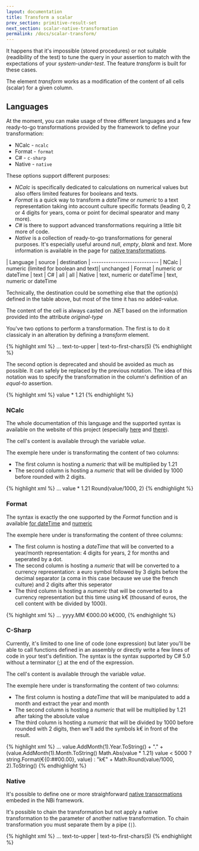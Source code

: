 ```yaml
---
layout: documentation
title: Transform a scalar
prev_section: primitive-result-set
next_section: scalar-native-transformation
permalink: /docs/scalar-transform/
---
```

It happens that it's impossible (stored procedures) or not suitable (readibility of the test) to tune the query in your assertion to match with the expectations of your *system-under-test*. The feature *transform* is built for these cases.

The element *transform* works as a modification of the content of all cells (scalar) for a given column.

## Languages

At the moment, you can make usage of three different languages and a few ready-to-go transformations provided by the framework to define your transformation:

* NCalc - ```ncalc```
* Format - ```format```
* C# - ```c-sharp```
* Native - ```native```

These options support different purposes:

* *NCalc* is specifically dedicated to calculations on numerical values but also offers limited features for booleans and texts.
* *Format* is a quick way to transform a *dateTime* or *numeric* to a text representation taking into account culture specific formats (leading 0, 2 or 4 digits for years, coma or point for decimal spearator and many more).
* *C#* is there to support advanced transformations requiring a little bit more of code.
* *Native* is a collection of ready-to-go transformations for general purposes. It's especially useful around *null*, *empty*, *blank* and *text*. More information is available in the page for [native transformations](../scalar-native-transformation).

| Language | source | destination
| ----------------------------
| NCalc | numeric (limited for boolean and text)| unchanged
| Format | numeric or dateTime | text
| C# | all | all
| Native | text, numeric or dateTime | text, numeric or dateTime

Technically, the destination could be something else that the option(s) defined in the table above, but most of the time it has no added-value.

The content of the cell is always casted on .NET based on the information provided into the attribute *original-type*

You've two options to perform a transformation. The first is to do it classicaly in an alteration by defining a *transform* element.

{% highlight xml %}
<result-set>
  ...
  <alteration>
    <transform identifier="[myCol]" language="native" original-type="text">
      text-to-upper | text-to-first-chars(5)
    </transform>
  </alteration>
</result-set>
{% endhighlight %}

The second option is deprecated and should be avoided as much as possible. It can safely be replaced by the previous notation. The idea of this notation was to specify the transformation in the column's definition of an *equal-to* assertion.

{% highlight xml %}
<assert>
  <equal-to>
    <column index="1" role="value" type="text">
      <transform language="ncalc" original-type="numeric">value * 1.21</transform>
    </column>
  </equal-to>
</assert>
{% endhighlight %}

### NCalc

The whole documentation of this language and the supported syntax is available on the website of this project
(especially [here](https://ncalc.codeplex.com/wikipage?title=functions&referringTitle=Home) and [there](https://ncalc.codeplex.com/wikipage?title=operators&referringTitle=Home)).

The cell's content is available through the variable *value*.

The exemple here under is transformating the content of two columns:

* The first column is hosting a *numeric* that will be multiplied by 1.21 
* The second column is hosting a *numeric* that will be divided by 1000 before rounded with 2 digits.

{% highlight xml %}
<result-set>
  ...
  <alteration>
    <transform column="myCol" language="ncalc" original-type="numeric">
      value * 1.21
    </transform>
    <transform column="myOtherCol" language="ncalc" original-type="numeric">
      Round(value/1000, 2)
    </transform>
  </alteration>
</result-set>
{% endhighlight %}

### Format

The syntax is exactly the one supported by the *Format* function and is available [for dateTime](https://msdn.microsoft.com/en-us/library/8kb3ddd4(v=vs.110).aspx) and [numeric](https://msdn.microsoft.com/en-us/library/0c899ak8(v=vs.110).aspx)

The exemple here under is transformating the content of three columns:

* The first column is hosting a *dateTime* that will be converted to a year/month representation: 4 digits for years, 2 for months and seperated by a dot.
* The second column is hosting a *numeric* that will be converted to a currency representation: a euro symbol followed by 3 digits before the decimal separator (a coma in this case because we use the french culture) and 2 digits after this seperator 
* The third column is hosting a *numeric* that will be converted to a currency representation but this time using k€ (thousand of euros, the cell content with be divided by 1000).

{% highlight xml %}
<result-set>
  ...
  <alteration>
    <transform column="myCol" language="format" original-type="dateTime">
      yyyy.MM
    </transform>
    <transform column-index="1" original-type="numeric" language="format" culture="fr-fr">
      €000.00
    </transform>
    <transform column-index="2" original-type="numeric" language="format" culture="fr-fr">
      k€000,
    </transform>
  </alteration>
</result-set>
{% endhighlight %}

### C-Sharp

Currently, it's limited to one line of code (one expression) but later you'll be able to call functions defined in an assembly or directly write a few lines of code in your test's definition. The syntax is the syntax supported by C# 5.0 without a terminator (;) at the end of the expression.

The cell's content is available through the variable *value*.

The exemple here under is transformating the content of two columns:

* The first column is hosting a *dateTime* that will be manipulated to add a month and extract the year and month
* The second column is hosting a *numeric* that will be multiplied by 1.21 after taking the absolute value
* The third column is hosting a *numeric* that will be divided by 1000 before rounded with 2 digits, then we'll add the symbols k€ in front of the result.

{% highlight xml %}
<result-set>
  ...
  <alteration>
    <transform column-index="0" language="c-sharp" original-type="dateTime">
      value.AddMonth(1).Year.ToString() + "." + (value.AddMonth(1).Month.ToString()
    </transform>
    <transform column-index="1" language="c-sharp" original-type="numeric">
        Math.Abs(value * 1.21)
    </transform>
    <transform column-index="2" language="c-sharp" original-type="numeric">
      value < 5000 ? string.Format(€{0:##00.00}, value) : "k€" + Math.Round(value/1000, 2).ToString()
    </transform>
  </alteration>
</result-set>
{% endhighlight %}

### Native

It's possible to define one or more straighforward [native transormations](../scalar-native-transformation) embeded in the NBi framework.

It's possible to chain the transformation but not apply a native transformation to the parameter of another native transformation. To chain transformation you must separate them by a pipe (```|```).

{% highlight xml %}
<result-set>
  ...
  <alteration>
    <transform identifier="[myCol]" language="native" original-type="text">
      text-to-upper | text-to-first-chars(5)
    </transform>
  </alteration>
</result-set>
{% endhighlight %}
